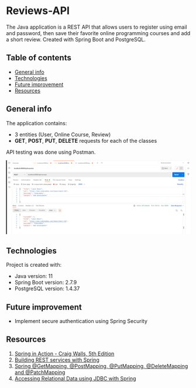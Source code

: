 # Reviews-API

The Java application is a REST API that allows users to register using email and password, then save their favorite online programming courses and add a short review. 
Created with Spring Boot and PostgreSQL. 

## Table of contents
* [General info](#general-info)
* [Technologies](#technologies)
* [Future improvement](#future-improvement)
* [Resources](#resources) 


## General info 

The application contains: 
* 3 entities (User, Online Course, Review) 
* <b>GET</b>, <b>POST</b>, <b>PUT</b>, <b>DELETE</b> requests for each of the classes 

API testing was done using Postman. 


![Postman screenshot](src/main/resources/static/Postman-screenshot.png)


## Technologies 
Project is created with: 
* Java version: 11 
* Spring Boot version: 2.7.9
* PostgreSQL version: 1.4.37 

## Future improvement 
* Implement secure authentication using Spring Security 



## Resources 
1. [Spring in Action - Craig Walls, 5th Edition](https://www.manning.com/books/spring-in-action-fifth-edition) 
2. [Building REST services with Spring](https://spring.io/guides/tutorials/rest/) 
3. [Spring @GetMapping, @PostMapping, @PutMapping, @DeleteMapping and @PatchMapping](https://www.javaguides.net/2018/11/spring-getmapping-postmapping-putmapping-deletemapping-patchmapping.html)
4. [Accessing Relational Data using JDBC with Spring](https://spring.io/guides/gs/relational-data-access/)


